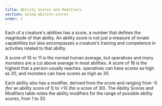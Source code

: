```yaml
---
title: Ability Scores and Modifiers
section: using-ability-scores
order: 2
---
```

Each of a creature's abilities has a score, a number that defines the magnitude of that ability. An ability score is not
just a measure of innate capabilities but also encompasses a creature's training and competence in activities related
to that ability.

A score of 10 or 11 is the normal human average, but operatives and many monsters are a cut above average in most
abilities. A score of 18 is the highest that a person usually reaches. operatives can have scores as high as 20, and
monsters can have scores as high as 30.

Each ability also has a modifier, derived from the score and ranging from -5 (for an ability score of 1) to +10 (for a
score of 30). The Ability Scores and Modifiers table notes the ability modifiers for the range of possible ability scores,
from 1 to 30.

<me-more-info title="Ability Scores and Modifiers" component="ability-score-modifiers" />

<me-source-reference pages="76"></me-source-reference>
